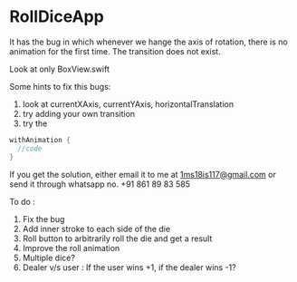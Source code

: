 # RollDiceApp

It has the bug in which whenever we hange the axis of rotation, there is no animation for the first time. The transition does not exist.

Look at only BoxView.swift

Some hints to fix this bugs:
1. look at currentXAxis, currentYAxis, horizontalTranslation
2. try adding your own transition
3. try the
```c
withAnimation {
  //code
}
```

If you get the solution, either email it to me at 1ms18is117@gmail.com
or send it through whatsapp no. +91 861 89 83 585

To do : 
1. Fix the bug
2. Add inner stroke to each side of the die
3. Roll button to arbitrarily roll the die and get a result
4. Improve the roll animation
5. Multiple dice?
6. Dealer v/s user : If the user wins +1, if the dealer wins -1?
